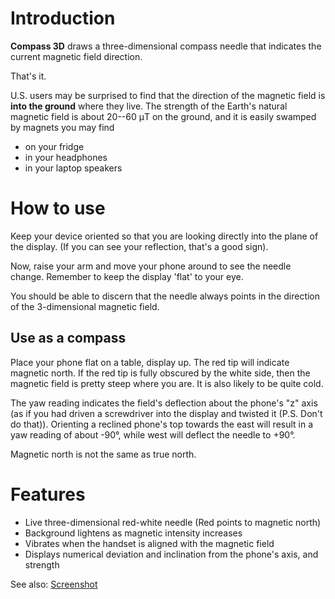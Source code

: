 # Introduction #

**Compass 3D** draws a three-dimensional compass needle that indicates the current magnetic field direction.

That's it.

U.S. users may be surprised to find that the direction of the magnetic field is **into the ground** where they live. The strength of the Earth's natural magnetic field is about 20--60 μT on the ground, and it is easily swamped by magnets you may find
  * on your fridge
  * in your headphones
  * in your laptop speakers

# How to use #

Keep your device oriented so that you are looking directly into the plane of the display. (If you can see your reflection, that's a good sign).

Now, raise your arm and move your phone around to see the needle change. Remember to keep the display 'flat' to your eye.

You should be able to discern that the needle always points in the direction of the 3-dimensional magnetic field.

## Use as a compass ##

Place your phone flat on a table, display up. The red tip will indicate magnetic north. If the red tip is fully obscured by the white side, then the magnetic field is pretty steep where you are. It is also likely to be quite cold.

The yaw reading indicates the field's deflection about the phone's "z" axis (as if you had driven a screwdriver into the display and twisted it (P.S. Don't do that)). Orienting a reclined phone's top towards the east will result in a yaw reading of about -90°, while west will deflect the needle to +90°.

Magnetic north is not the same as true north.

# Features #

  * Live three-dimensional red-white needle (Red points to magnetic north)
  * Background lightens as magnetic intensity increases
  * Vibrates when the handset is aligned with the magnetic field
  * Displays numerical deviation and inclination from the phone's axis, and strength

See also: [Screenshot](Screenshot.md)